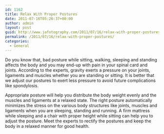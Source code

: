 ```yaml
---
id: 1162
title: Relax With Proper Postures
date: 2011-07-16T05:26:37+00:00
author: admin
layout: post
guid: http://www.jafotography.com/2011/07/16/relax-with-proper-postures/
permalink: /2011/07/16/relax-with-proper-postures/
categories:
  - General
---
```

Do you know that, bad posture while sitting, walking, sleeping and standing affects the body and you may end-up with pain in your spinal card and joints. According to the experts, gravity exerts a pressure on your joints, ligaments and muscles whether you are standing or sitting. It is better that we adjust our postures to exert less pressure to avoid future complications like spondylosis.

Appropriate posture will help you distribute the body weight evenly and the muscles and ligaments at a relaxed state. The right posture automatically minimizes the stress on the various body structures like joints, muscles and ligaments when you are sleeping, standing and running. A firm mattress while sleeping and a chair with proper height while sitting can help you to adjust the posture. Meet the experts to rectify the postures and keep the body in a relaxed manner for good health.